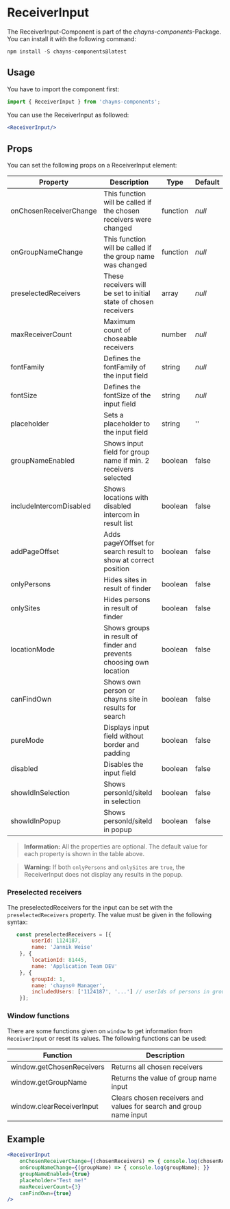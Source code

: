 # ReceiverInput
The ReceiverInput-Component is part of the *chayns-components*-Package. You can install it with the following command:

    npm install -S chayns-components@latest

## Usage
You have to import the component first:

```jsx harmony
import { ReceiverInput } from 'chayns-components';
```

You can use the ReceiverInput as followed:
```jsx harmony
<ReceiverInput/>
```

## Props
You can set the following props on a ReceiverInput element:

| Property                | Description                                                         | Type     | Default     |
| ----------------------- | ------------------------------------------------------------------- | -------- | ----------- |
| onChosenReceiverChange  | This function will be called if the chosen receivers were changed   | function | *null*      |
| onGroupNameChange       | This function will be called if the group name was changed          | function | *null*      |
| preselectedReceivers    | These receivers will be set to initial state of chosen receivers    | array    | *null*      |
| maxReceiverCount        | Maximum count of choseable receivers                                | number   | *null*      |
| fontFamily              | Defines the fontFamily of the input field                           | string   | *null*      |
| fontSize                | Defines the fontSize of the input field                             | string   | *null*      |
| placeholder             | Sets a placeholder to the input field                               | string   | ''          |
| groupNameEnabled        | Shows input field for group name if min. 2 receivers selected       | boolean  | false       |
| includeIntercomDisabled | Shows locations with disabled intercom in result list               | boolean  | false       |
| addPageOffset           | Adds pageYOffset for search result to show at correct position      | boolean  | false       |
| onlyPersons             | Hides sites in result of finder                                     | boolean  | false       |
| onlySites               | Hides persons in result of finder                                   | boolean  | false       |
| locationMode            | Shows groups in result of finder and prevents choosing own location | boolean  | false       |
| canFindOwn              | Shows own person or chayns site in results for search               | boolean  | false       |
| pureMode                | Displays input field without border and padding                     | boolean  | false       |
| disabled                | Disables the input field                                            | boolean  | false       |
| showIdInSelection       | Shows personId/siteId in selection                                  | boolean  | false       |
| showIdInPopup           | Shows personId/siteId in popup                                      | boolean  | false       |

> **Information:** All the properties are optional. The default value for each property 
> is shown in the table above.

> **Warning:** If both `onlyPersons` and `onlySites` are `true`, 
> the ReceiverInput does not display any results in the popup.

### Preselected receivers
The preselectedReceivers for the input can be set with the `preselectedReceivers` property. The value must be given
in the following syntax:
```javascript
   const preselectedReceivers = [{
        userId: 1124187,
        name: 'Jannik Weise'
    }, {
        locationId: 81445,
        name: 'Application Team DEV'
    }, {
        groupId: 1,
        name: 'chayns® Manager',
        includedUsers: ['1124187', '...'] // userIds of persons in group
    }];
```

### Window functions
There are some functions given on `window` to get information from `ReceiverInput` or reset its values. The following
functions can be used:

| **Function**              | **Description**                                                    |
| ------------------------- | ------------------------------------------------------------------ |
| window.getChosenReceivers | Returns all chosen receivers                                       |
| window.getGroupName       | Returns the value of group name input                              |
| window.clearReceiverInput | Clears chosen receivers and values for search and group name input |

## Example
```jsx harmony
<ReceiverInput
    onChosenReceiverChange={(chosenReceivers) => { console.log(chosenReceivers); }}
    onGroupNameChange={(groupName) => { console.log(groupName); }}
    groupNameEnabled={true}
    placeholder="Test me!"
    maxReceiverCount={3}
    canFindOwn={true}
/>
```
